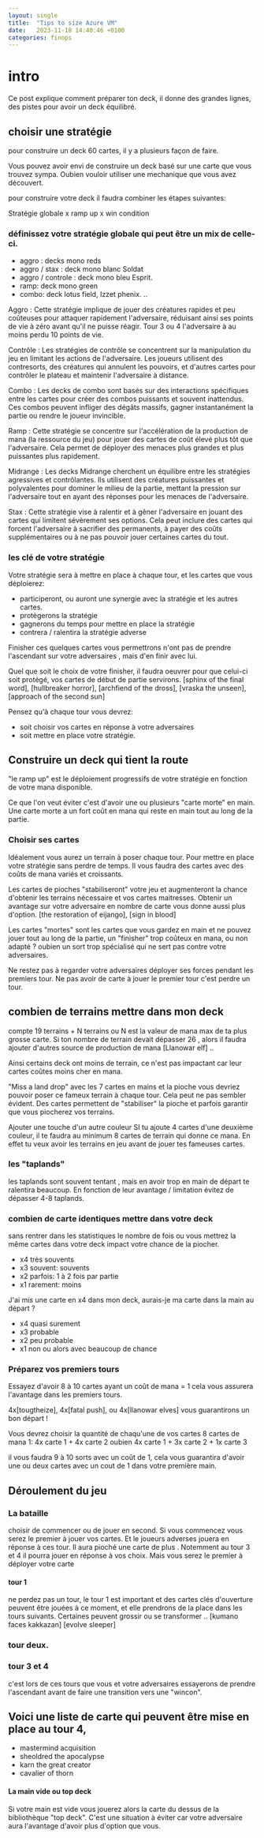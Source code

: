 ```yaml
---
layout: single
title:  "Tips to size Azure VM"
date:   2023-11-18 14:40:46 +0100
categories: finops
---
```



# intro
Ce post explique comment préparer ton deck, il donne des grandes lignes, des pistes pour avoir un deck équilibré.

## choisir une stratégie

pour construire un deck 60 cartes, il y a plusieurs façon de faire.

Vous pouvez avoir envi de construire un deck basé sur une carte que vous trouvez sympa. Oubien vouloir utiliser une mechanique que vous avez découvert.


pour construire votre deck il faudra combiner les étapes suivantes:

Stratégie globale x ramp up x win condition 

### définissez votre stratégie globale qui peut être un mix de celle-ci.

- aggro : decks mono reds
- aggro / stax : deck mono blanc Soldat
- aggro / controle : deck mono bleu Esprit.
- ramp: deck mono green
- combo: deck lotus field, Izzet phenix.
..

Aggro : Cette stratégie implique de jouer des créatures rapides et peu coûteuses pour attaquer rapidement l'adversaire, réduisant ainsi ses points de vie à zéro avant qu'il ne puisse réagir. Tour 3 ou 4 l'adversaire à au moins perdu 10 points de vie.

Contrôle : Les stratégies de contrôle se concentrent sur la manipulation du jeu en limitant les actions de l'adversaire. Les joueurs utilisent des contresorts, des créatures qui annulent les pouvoirs, et d'autres cartes pour contrôler le plateau et maintenir l'adversaire à distance.

Combo : Les decks de combo sont basés sur des interactions spécifiques entre les cartes pour créer des combos puissants et souvent inattendus. Ces combos peuvent infliger des dégâts massifs, gagner instantanément la partie ou rendre le joueur invincible.

Ramp : Cette stratégie se concentre sur l'accélération de la production de mana (la ressource du jeu) pour jouer des cartes de coût élevé plus tôt que l'adversaire. Cela permet de déployer des menaces plus grandes et plus puissantes plus rapidement.

Midrange : Les decks Midrange cherchent un équilibre entre les stratégies agressives et contrôlantes. Ils utilisent des créatures puissantes et polyvalentes pour dominer le milieu de la partie, mettant la pression sur l'adversaire tout en ayant des réponses pour les menaces de l'adversaire.

Stax : Cette stratégie vise à ralentir et à gêner l'adversaire en jouant des cartes qui limitent sévèrement ses options. Cela peut inclure des cartes qui forcent l'adversaire à sacrifier des permanents, à payer des coûts supplémentaires ou à ne pas pouvoir jouer certaines cartes du tout.

### les clé de votre stratégie

Votre stratégie sera à mettre en place à chaque tour, et les cartes que vous déploierez:
- participeront, ou auront une synergie avec la stratégie et les autres cartes.
- protègerons la stratégie
- gagnerons du temps pour mettre en place la stratégie
- contrera / ralentira la stratégie adverse

Finisher ces quelques cartes vous permettrons n'ont pas de prendre l'ascendant sur votre adversaires , mais d'en finir avec lui.

Quel que soit le choix de votre finisher, il faudra oeuvrer pour que celui-ci soit protégé, vos cartes de début de partie servirons.
[sphinx of the final word], [hullbreaker horror], [archfiend of the dross], [vraska the unseen], [approach of the second sun]

Pensez qu'à chaque tour vous devrez:
- soit choisir vos cartes en réponse à votre adversaires
- soit mettre en place votre stratégie.


## Construire un deck qui tient la route

"le ramp up" est le déploiement progressifs de votre stratégie en fonction de votre mana disponible.

Ce que l'on veut éviter c'est d'avoir une ou plusieurs "carte morte" en main.
Une carte morte a un fort coût en mana qui reste en main tout au long de la partie.

### Choisir ses cartes

Idéalement vous aurez un terrain à poser chaque tour. Pour mettre en place votre stratégie sans perdre de temps. Il vous faudra des cartes avec des coûts de mana variés et croissants.

Les cartes de pioches "stabiliseront" votre jeu et augmenteront la chance d'obtenir les terrains nécessaire et vos cartes maitresses.
Obtenir un avantage sur votre adversaire en nombre de carte vous donne aussi plus d'option.
[the restoration of eijango], [sign in blood]

Les cartes "mortes" sont les cartes que vous gardez en main et ne pouvez jouer tout au long de la partie, un "finisher" trop coûteux en mana, ou non adapté ? oubien un sort trop spécialisé qui ne sert pas contre votre adversaires.


Ne restez pas à regarder votre adversaires déployer ses forces pendant les premiers tour.
Ne pas avoir de carte à jouer le premier tour c'est perdre un tour.

## combien de terrains mettre dans mon deck

compte 19 terrains + N terrains ou N est la valeur de mana max de ta plus grosse carte.
Si ton nombre de terrain devait dépasser 26 , alors il faudra ajouter d'autres source de production de mana [Llanowar elf] ..

Ainsi certains deck ont moins de terrain, ce n'est pas impactant car leur cartes coûtes moins cher en mana.

"Miss a land drop" avec les 7 cartes en mains et la pioche vous devriez pouvoir poser ce fameux terrain à chaque tour. Cela peut ne pas sembler évident. Des cartes permettent de "stabiliser" la pioche et parfois garantir que vous piocherez vos terrains. 

Ajouter une touche d'un autre couleur
SI tu ajoute 4 cartes d'une deuxième couleur, il te faudra au minimum 8 cartes de terrain qui donne ce mana. En effet tu veux avoir les terrains en jeu avant de jouer tes fameuses cartes.

### les "taplands"

les taplands sont souvent tentant , mais en avoir trop en main de départ te ralentira beaucoup.
En fonction de leur avantage / limitation évitez de dépasser 4-8 taplands.


### combien de carte identiques mettre dans votre deck

sans rentrer dans les statistiques le nombre de fois ou vous mettrez la même cartes dans votre deck impact votre chance de la piocher.
- x4 très souvents
- x3 souvent: souvents
- x2 parfois: 1 à 2 fois par partie
- x1 rarement: moins


J'ai mis une carte en x4 dans mon deck, aurais-je ma carte dans la main au départ ?
- x4 quasi surement
- x3 probable
- x2 peu probable
- x1 non ou alors avec beaucoup de chance

### Préparez vos premiers tours

Essayez d'avoir 8 à 10 cartes ayant un coût de mana = 1 cela vous assurera l'avantage dans les premiers tours.

4x[tougtheize], 4x[fatal push], ou 4x[llanowar elves] vous guarantirons un bon départ !

Vous devrez choisir la quantité de chaqu'une de vos cartes 8 cartes de mana 1:
4x carte 1 + 4x carte 2
oubien
4x carte 1 + 3x carte 2 + 1x carte 3


il vous faudra 9 à 10 sorts avec un coût de 1, cela vous guarantira d'avoir une ou deux cartes avec un cout de 1 dans votre première main.

## Déroulement du jeu

### La bataille

choisir de commencer ou de jouer en second.
Si vous commencez vous serez le premier à jouer vos cartes. Et le joueurs adverses jouera en réponse à ces tour. Il aura pioché une carte de plus . Notemment au tour 3 et 4 il pourra jouer en réponse à vos choix. Mais vous serez le premier à déployer votre carte

#### tour 1

ne perdez pas un tour, le tour 1 est important et des cartes clés d'ouverture peuvent être jouées à ce moment, et elle prendrons de la place dans les tours suivants. Certaines peuvent grossir ou se transformer .. [kumano faces kakkazan] [evolve sleeper]

### tour deux.

### tour 3 et 4

c'est lors de ces tours que vous et votre adversaires essayerons de prendre l'ascendant avant de faire une transition vers une "wincon".

Voici une liste de carte qui peuvent être mise en place au tour 4, 
- 
- mastermind acquisition
- sheoldred the apocalypse
- karn the great creator
- cavalier of thorn


#### La main vide ou top deck
Si votre main est vide vous jouerez alors la carte du dessus de la bibliothèque "top deck".
C'est une situation à éviter car votre adversaire aura l'avantage d'avoir plus d'option que vous.
